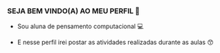 ### SEJA BEM VINDO(A) AO MEU PERFIL 💞
* Sou aluna de pensamento computacional 💻

* E nesse perfil irei postar as atividades realizadas durante as aulas 😙

